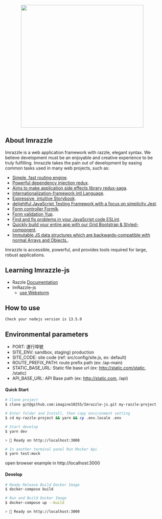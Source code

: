 <p align="center"><img src="https://user-images.githubusercontent.com/4060187/28923990-050a32d4-782e-11e7-9da7-574ce5a8b455.png" width="400"></p>

## About Imrazzle

Imrazzle is a web application framework with razzle, elegant syntax. We believe development must be an enjoyable and creative experience to be truly fulfilling. Imrazzle takes the pain out of development by easing common tasks used in many web projects, such as:

- [Simple, fast routing engine](https://nextjs.org).
- [Powerful dependency injection redux](https://redux.js.org).
- [Aims to make application side effects library redux-saga](https://redux-saga.js.org).
- [Internationalization-framework intl Language](https://github.com/formatjs/react-intl).
- [Expressive, intuitive Storybook](https://storybook.js.org).
- [delightful JavaScript Testing Framework with a focus on simplicity Jest](https://jestjs.io).
- [Form controller Formlk](https://jaredpalmer.com/formik/docs/overview).
- [Form validation Yup](https://github.com/jquense/yup).
- [Find and fix problems in your JavaScript code ESLint](https://eslint.org).
- [Quickly build your entire app with our Grid Bootstrap & Styled-component](https://github.com/imagine10255/styled-bootstrap-grid/tree/master).
- [Immutable JS data structures which are backwards-compatible with normal Arrays and Objects.](https://github.com/rtfeldman/seamless-immutable).

Imrazzle is accessible, powerful, and provides tools required for large, robust applications.


## Learning Imrazzle-js

- Razzle [Documentation](https://github.com/jaredpalmer/razzle/blob/master/README.md)
- ImRazzle-js
  - [use Webstorm](https://github.com/imagine10255/imnext-js/blob/master/docs/use-webstorm.md)
  
## How to use

`Check your nodejs version is 13.5.0`


## Environmental parameters

- PORT: 運行埠號
- SITE_ENV: sandbox, staging) production
- SITE_CODE: site code (ref: src/config/site.js, ex: default)
- ROUTE_PREFIX_PATH: route prefix path (ex: /ap-main)
- STATIC_BASE_URL: Static file base url (ex: http://static.com/static, /static)
- API_BASE_URL: API Base path (ex: http://static.com, /api)


#### Quick Start

```zsh
# Clone project
$ clone git@github.com:imagine10255/Imrazzle-js.git my-razzle-project

# Enter folder and Install, then copy environment setting
$ cd my-razzle-project && yarn && cp .env.locale .env

# Start develop
$ yarn dev

> 🚀 Ready on http://localhost:3000

# In another terminal panel Run Mocker Api
$ yarn test:mock

```
open browser example in http://localhost:3000

#### Develop

```zsh
# Ready Release Build Docker Image
$ docker-compose build

# Run and Build Docker Image
$ docker-compose up --build

> 🚀 Ready on http://localhost:3000
```
